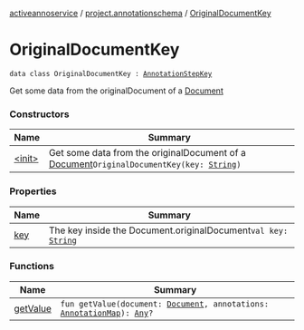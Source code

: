 [activeannoservice](../../index.md) / [project.annotationschema](../index.md) / [OriginalDocumentKey](./index.md)

# OriginalDocumentKey

`data class OriginalDocumentKey : `[`AnnotationStepKey`](../-annotation-step-key/index.md)

Get some data from the originalDocument of a [Document](../../document/-document/index.md)

### Constructors

| Name | Summary |
|---|---|
| [&lt;init&gt;](-init-.md) | Get some data from the originalDocument of a [Document](../../document/-document/index.md)`OriginalDocumentKey(key: `[`String`](https://kotlinlang.org/api/latest/jvm/stdlib/kotlin/-string/index.html)`)` |

### Properties

| Name | Summary |
|---|---|
| [key](key.md) | The key inside the Document.originalDocument`val key: `[`String`](https://kotlinlang.org/api/latest/jvm/stdlib/kotlin/-string/index.html) |

### Functions

| Name | Summary |
|---|---|
| [getValue](get-value.md) | `fun getValue(document: `[`Document`](../../document/-document/index.md)`, annotations: `[`AnnotationMap`](../../document.annotation/-annotation-map.md)`): `[`Any`](https://kotlinlang.org/api/latest/jvm/stdlib/kotlin/-any/index.html)`?` |

